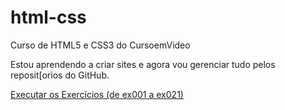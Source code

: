 # html-css
 Curso de HTML5 e CSS3 do CursoemVideo
 
 Estou aprendendo a criar sites e agora vou gerenciar tudo pelos reposit[orios do GitHub.

<a href="https://henriqueteixeira1977.github.io/html-css/exercicios/ex001/index.html">Executar os Exercícios (de ex001 a ex021)</a>


